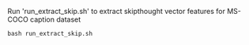 Run 'run_extract_skip.sh' to extract skipthought vector features for MS-COCO caption dataset

```
bash run_extract_skip.sh
```
